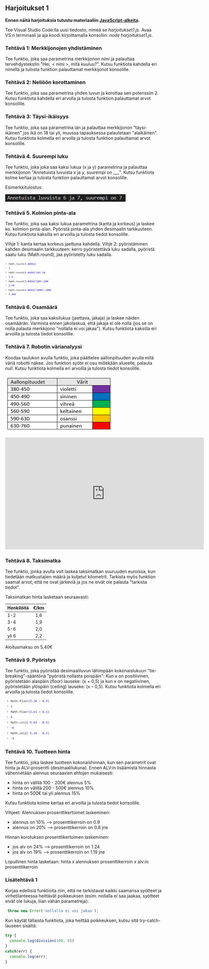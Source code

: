 ## Harjoitukset 1

**Ennen näitä harjoituksia tutustu materiaaliin [JavaScript-alkeita](../js/alkeita.html).**

Tee Visual Studio Code:lla uusi tiedosto, nimeä se *harjoitukset1.js*. Avaa VS:n terminaali ja aja koodi kirjoittamalla konsoliin: *node harjoitukset1.js*.

### Tehtävä 1: Merkkijonojen yhdistäminen

Tee funktio, joka saa parametrina merkkijonon *nimi* ja palauttaa tervehdystekstin "Hei, \< nimi \>, mitä kuuluu?". Kutsu funktiota kahdella eri nimellä ja tulosta funktion palauttamat merkkijonot konsolille.

### Tehtävä 2: Neliöön korottaminen

Tee funktio, joka saa parametrina yhden luvun ja korottaa sen potenssiin 2. Kutsu funktiota kahdella eri arvolla ja tulosta funktion palauttamat arvot konsolille.

### Tehtävä 3: Täysi-ikäisyys

Tee funktio, joka saa parametrina iän ja palauttaa merkkijonon "täysi-ikäinen" jos ikä on 18 tai yli, muussa tapauksessa palautetaan "alaikäinen". Kutsu funktiota kolmella eri arvolla ja tulosta funktion palauttamat arvot konsolille.

### Tehtävä 4. Suurempi luku

Tee funktio, joka joka saa kaksi lukua (x ja y) parametrina ja palauttaa merkkijonon "Annetuista luvuista x ja y, suurempi on ___". Kutsu funktiota kolme kertaa ja tulosta funktion palauttamat arvot konsolille.

Esimerkkitulostus:

![vertailu](./img/vertailutulostus.PNG)

### Tehtävä 5. Kolmion pinta-ala

Tee funktio, joka saa kaksi lukua parametrina (kanta ja korkeus) ja laskee ko. kolmion pinta-alan. Pyöristä pinta-ala yhden desimaalin tarkkuuteen. Kutsu funktiota kaksilla eri arvoilla ja tulosta tiedot konsolille.

Vihje 1: kanta kertaa korkeus jaettuna kahdella.
Vihje 2: pyöristäminen kahden desimaalin tarkkuuteen: kerro pyöristettävä luku sadalla, pyöristä saatu luku (Math.round), jaa pyöristetty luku sadalla.

<!-- ![pyöristys](./img/round_example.PNG) -->
<img src="img/round_example.PNG" alt="pyöristys" width="150"/>

### Tehtävä 6. Osamäärä

Tee funktio, joka saa kaksilukua (jaettava, jakaja) ja laskee näiden osamäärän. Varmista ennen jakolaskua, että jakaja ei ole nolla (jos se on nolla palauta merkkijono "nollalla ei voi jakaa"). Kutsu funktiota kaksilla eri arvoilla ja tulosta tiedot konsolille.

### Tehtävä 7. Robotin värianalyysi

Koodaa taulukon avulla funktio, joka päättelee aallonpituuden avulla mitä väriä robotti näkee. Jos funktion syöte ei osu millekään alueelle, palauta *null*. Kutsu funktiota kolmella eri arvoilla ja tulosta tiedot konsolille.

![Värikartta](./img/robocolors.png)

<iframe width="640" height="360" src="https://web.microsoftstream.com/embed/video/a679cbf9-fb1a-4d87-b08d-bb50940faf98?autoplay=false&amp;showinfo=true" allowfullscreen style="border:none;"></iframe>

### Tehtävä 8. Taksimatka

Tee funktio, jonka avulla voit laskea taksimatkan suuruuden euroissa, kun tiedetään matkustajien määrä ja kuljetut kilometrit. Tarkista myös funktion saamat arvot, että ne ovat järkeviä ja jos ne eivät ole palauta "tarkista tiedot".

Taksimatkan hinta lasketaan seuraavasti:

| Henkilöitä  |  €/km  |
| ------------- |:-------------:|
| 1-2           |     1,6    |
| 3-4           |     1,9    |
| 5-6           |     2,0    |
| yli 6         |     2,2    |

Aloitusmaksu on 5,40€

### Tehtävä 9. Pyöristys

Tee funktio, joka pyöristää desimaaliluvun lähimpään kokonaislukuun "tie-breaking"-sääntönä "pyöristä nollasta poispäin": Kun x on positiivinen, pyöristetään alaspäin (floor) lauseke: (x + 0,5) ja kun x on negatiivinen, pyöristetään ylöspäin (ceiling) lauseke: (x – 0,5). Kutsu funktiota kolmella eri arvoilla ja tulosta tiedot konsolille.

<!-- ![pyöristysesimerkki](./img/floor_ceil_example.PNG) -->
<img src="img/floor_ceil_example.PNG" alt="pyöristysesimerkki" width="150"/>

### Tehtävä 10. Tuotteen hinta

Tee funktio, joka laskee tuotteen kokonaishinnan, kun sen parametrit ovat hinta ja ALV-prosentti (desimaalilukuna). Ennen ALV:in lisäämistä hinnasta vähennetään alennus seuraavien ehtojen mukaisesti:

- hinta on välillä 100 - 200€ alennus 5%
- hinta on välillä 200 - 500€ alennus 10%
- hinta on 500€ tai yli alennus 15%

Kutsu funktiota kolme kertaa eri arvoilla ja tulosta tiedot konsolille.

Vihjeet:
Alennuksen prosenttikertoimet laskeminen:
- alennus on 10% --> prosenttikerroin on 0.9
- alennus on 20% --> prosenttikerroin on 0.8
jne

Hinnan korotuksen prosenttikertoimen laskeminen:
- jos alv on 24% --> prosenttikerroin on 1.24
- jos alv on 19% --> prosenttikerroin on 1.19
jne

Lopullinen hinta lasketaan:
hinta x alennuksen prosenttikerroin x alv:in prosenttikerroin

### Lisätehtävä 1

Korjaa edellisiä funktioita niin, että ne tarkistavat kaikki saamansa syötteet ja virhetilanteessa heittävät poikkeuksen (esim. nollalla ei saa jaakaa, syötteet eivät ole lukuja, liian vähän parametreja):

```js
 throw new Error('nollalla ei voi jakaa');
```

Kun käytät tällaista funktiota, joka heittää poikkeuksen, kutsu sitä try-catch-lauseen sisältä:

```js
try {
  console.log(division(100, 0))
}
catch(err) {
  console.log(err);
}
```

<!-- ### Lisätehtävä 2

Asenna JEST-yksikkötestaus kirjasto ja kirjoita yksikkötestit em. funktioille.

Testit kirjoitetaan erilliseen tiedostoon, jonka nimen pitää olla muotoa *.test.js.

Testattava koodi on oma moduulinsa, jonka funktiot pitää *export*:ata

```js
  module.exports = { summa, ikatesti };
```

Testitiedostossa ne otetaan käyttöön *require*:n avulla:

```js
const { summa, ikatesti } = require('./harjoitukset1'); 

test('yhteenlasku kokonaisluvuilla', () => {
    const tulos = summa(2, 3);
    expect(tulos).toBe(5);
  });
```

Katso tarkemmat ohjeet JEST:in asennuksesta ja ajamisesta:

- [JEST:in asennus](../testaus/jest.html)
- [JEST alkeet](../testaus/jest-alkeet.html)
- [JEST esimerkkikoodi](../testaus/demo1.html) -->